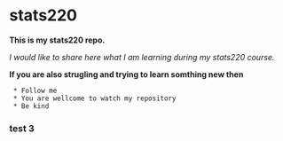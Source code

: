 # stats220

**This is my stats220 repo.**

*I would like to share here what I am learning during my stats220 course.*

**If you are also strugling and trying to learn somthing new then**
   
     * Follow me
     * You are wellcome to watch my repository
     * Be kind

### test 3
